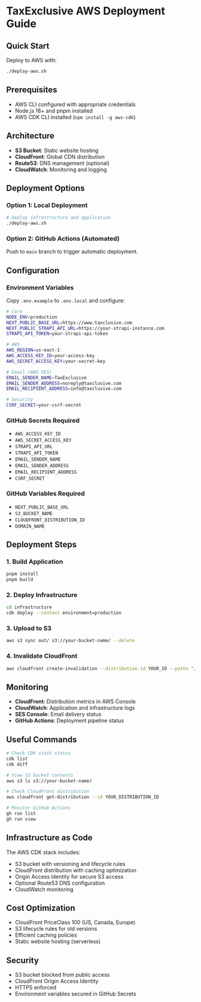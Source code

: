 # TaxExclusive AWS Deployment Guide

## Quick Start

Deploy to AWS with:

```bash
./deploy-aws.sh
```

## Prerequisites

- AWS CLI configured with appropriate credentials
- Node.js 18+ and pnpm installed
- AWS CDK CLI installed (`npm install -g aws-cdk`)

## Architecture

- **S3 Bucket**: Static website hosting
- **CloudFront**: Global CDN distribution
- **Route53**: DNS management (optional)
- **CloudWatch**: Monitoring and logging

## Deployment Options

### Option 1: Local Deployment

```bash
# Deploy infrastructure and application
./deploy-aws.sh
```

### Option 2: GitHub Actions (Automated)

Push to `main` branch to trigger automatic deployment.

## Configuration

### Environment Variables

Copy `.env.example` to `.env.local` and configure:

```bash
# Core
NODE_ENV=production
NEXT_PUBLIC_BASE_URL=https://www.taxclusive.com
NEXT_PUBLIC_STRAPI_API_URL=https://your-strapi-instance.com
STRAPI_API_TOKEN=your-strapi-api-token

# AWS
AWS_REGION=us-east-1
AWS_ACCESS_KEY_ID=your-access-key
AWS_SECRET_ACCESS_KEY=your-secret-key

# Email (AWS SES)
EMAIL_SENDER_NAME=TaxExclusive
EMAIL_SENDER_ADDRESS=noreply@taxclusive.com
EMAIL_RECIPIENT_ADDRESS=info@taxclusive.com

# Security
CSRF_SECRET=your-csrf-secret
```

### GitHub Secrets Required

- `AWS_ACCESS_KEY_ID`
- `AWS_SECRET_ACCESS_KEY`
- `STRAPI_API_URL`
- `STRAPI_API_TOKEN`
- `EMAIL_SENDER_NAME`
- `EMAIL_SENDER_ADDRESS`
- `EMAIL_RECIPIENT_ADDRESS`
- `CSRF_SECRET`

### GitHub Variables Required

- `NEXT_PUBLIC_BASE_URL`
- `S3_BUCKET_NAME`
- `CLOUDFRONT_DISTRIBUTION_ID`
- `DOMAIN_NAME`

## Deployment Steps

### 1. Build Application

```bash
pnpm install
pnpm build
```

### 2. Deploy Infrastructure

```bash
cd infrastructure
cdk deploy --context environment=production
```

### 3. Upload to S3

```bash
aws s3 sync out/ s3://your-bucket-name/ --delete
```

### 4. Invalidate CloudFront

```bash
aws cloudfront create-invalidation --distribution-id YOUR_ID --paths "/*"
```

## Monitoring

- **CloudFront**: Distribution metrics in AWS Console
- **CloudWatch**: Application and infrastructure logs
- **SES Console**: Email delivery status
- **GitHub Actions**: Deployment pipeline status

## Useful Commands

```bash
# Check CDK stack status
cdk list
cdk diff

# View S3 bucket contents
aws s3 ls s3://your-bucket-name/

# Check CloudFront distribution
aws cloudfront get-distribution --id YOUR_DISTRIBUTION_ID

# Monitor GitHub Actions
gh run list
gh run view
```

## Infrastructure as Code

The AWS CDK stack includes:

- S3 bucket with versioning and lifecycle rules
- CloudFront distribution with caching optimization
- Origin Access Identity for secure S3 access
- Optional Route53 DNS configuration
- CloudWatch monitoring

## Cost Optimization

- CloudFront PriceClass 100 (US, Canada, Europe)
- S3 lifecycle rules for old versions
- Efficient caching policies
- Static website hosting (serverless)

## Security

- S3 bucket blocked from public access
- CloudFront Origin Access Identity
- HTTPS enforced
- Environment variables secured in GitHub Secrets
